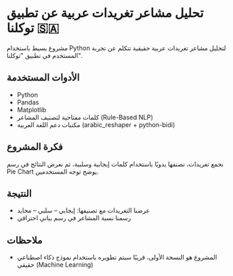 # تحليل مشاعر تغريدات عربية عن تطبيق توكلنا 🇸🇦

مشروع بسيط باستخدام Python لتحليل مشاعر تغريدات عربية حقيقية تتكلم عن تجربة المستخدم في تطبيق "توكلنا".

##  الأدوات المستخدمة
- Python
- Pandas
- Matplotlib
- كلمات مفتاحية لتصنيف المشاعر (Rule-Based NLP)
- مكتبات دعم اللغة العربية (arabic_reshaper + python-bidi)

##  فكرة المشروع
نجمع تغريدات، نصنفها يدويًا باستخدام كلمات إيجابية وسلبية، ثم نعرض النتائج في رسم Pie Chart يوضح توجه المستخدمين.

##  النتيجة
- عرضنا التغريدات مع تصنيفها: إيجابي – سلبي – محايد
- رسمنا نسبة المشاعر في رسم بياني احترافي

##  ملاحظات
- المشروع هو النسخة الأولى، قريبًا سيتم تطويره باستخدام نموذج ذكاء اصطناعي حقيقي (Machine Learning)
